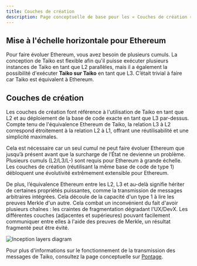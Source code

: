 ```yaml
---
title: Couches de création
description: Page conceptuelle de base pour les « Couches de création ».
---
```


## Mise à l'échelle horizontale pour Ethereum

Pour faire évoluer Ethereum, vous avez besoin de plusieurs cumuls. La conception de Taiko est flexible afin qu'il puisse exécuter plusieurs instances de Taiko en tant que L2 parallèles, mais il a également la possibilité d'exécuter **Taiko sur Taiko** en tant que L3. C’était trivial à faire car Taiko est équivalent à Ethereum.

## Couches de création

Les couches de création font référence à l'utilisation de Taiko en tant que L2 et au déploiement de la base de code exacte en tant que L3 par-dessus. Compte tenu de l'équivalence Ethereum de Taiko, la relation L3 à L2 correspond étroitement à la relation L2 à L1, offrant une réutilisabilité et une simplicité maximales.

Cela est nécessaire car un seul cumul ne peut faire évoluer Ethereum que jusqu’à présent avant que la surcharge de l’État ne devienne un problème. Plusieurs cumuls (L2/L3/L-) sont requis pour Ethereum à grande échelle. Les couches de création (réutilisant la même base de code de type 1) débloquent une évolutivité extrêmement extensible pour Ethereum.

De plus, l’équivalence Ethereum entre les L2, L3 et au-delà signifie hériter de certaines propriétés puissantes, comme la transmission de messages arbitraires intégrées. Cela découle de la capacité d'un type 1 à lire les preuves Merkle d'un autre. Cela combat un inconvénient du fait d'avoir plusieurs chaînes : les craintes de fragmentation dégradant l'UX/DevX. Les différentes couches (adjacentes et supérieures) pouvant facilement communiquer entre elles à l'aide des preuves de Merkle, un résultat fragmenté peut être évité.

![Inception layers diagram](~/assets/content/docs/core-concepts/inception-layers-diagram.png)

Pour plus d'informations sur le fonctionnement de la transmission des messages de Taiko, consultez la page conceptuelle sur [Pontage](/fr/core-concepts/bridging).
